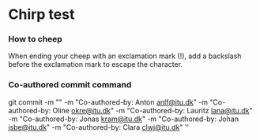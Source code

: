 # Chirp test

### How to cheep

When ending your cheep with an exclamation mark (!), add a backslash before the exclamation mark to escape the character.

### Co-authored commit command

git commit -m "<Commit message>" -m "Co-authored-by: Anton <anlf@itu.dk>" -m "Co-authored-by: Oline <okre@itu.dk>" -m "Co-authored-by: Lauritz <lana@itu.dk>" -m "Co-authored-by: Jonas <kram@itu.dk>" -m "Co-authored-by: Johan <jsbe@itu.dk>" -m "Co-authored-by: Clara <clwj@itu.dk>" ''
